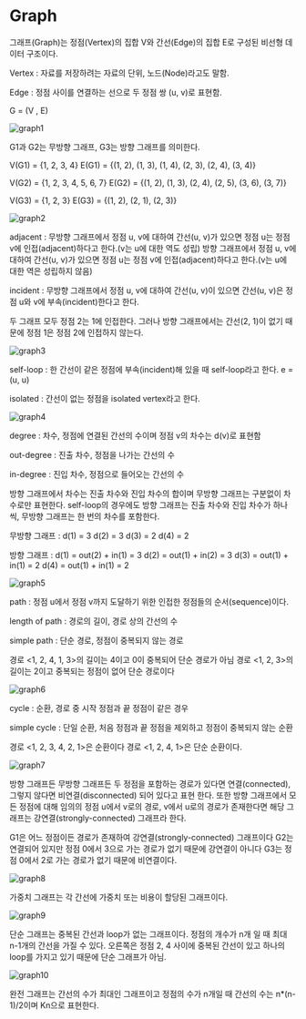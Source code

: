 # Graph

그래프(Graph)는 정점(Vertex)의 집합 V와 간선(Edge)의 집합 E로 구성된 비선형 데이터 구조이다.

Vertex : 자료를 저장하려는 자료의 단위, 노드(Node)라고도 말함.

Edge : 정점 사이를 연결하는 선으로 두 정점 쌍 (u, v)로 표현함.

G = (V , E)



![graph1](./images/graph1-min.JPG)



G1과 G2는 무방향 그래프, G3는 방향 그래프를 의미한다.

V(G1) = {1, 2, 3, 4}
E(G1) = {(1, 2), (1, 3), (1, 4), (2, 3), (2, 4), (3, 4)}

V(G2) = {1, 2, 3, 4, 5, 6, 7}
E(G2) = {(1, 2), (1, 3), (2, 4), (2, 5), (3, 6), (3, 7)}

V(G3) = {1, 2, 3}
E(G3) = {(1, 2), (2, 1), (2, 3)}



![graph2](./images/graph2-min.JPG)



adjacent : 무방향 그래프에서 정점 u, v에 대하여 간선(u, v)가 있으면 정점 u는 정점 v에 인접(adjacent)하다고 한다.(v는 u에 대한 역도 성립)
 방향 그래프에서 정점 u, v에 대하여 간선(u, v)가 있으면 정점 u는 정점 v에 인접(adjacent)하다고 한다.(v는 u에 대한 역은 성립하지 않음)

incident : 무방향 그래프에서 정점 u, v에 대하여 간선(u, v)이 있으면 간선(u, v)은 정점 u와 v에 부속(incident)한다고 한다.

두 그래프 모두 정점 2는 1에 인접한다.
그러나 방향 그래프에서는 간선(2, 1)이 없기 때문에 정점 1은 정점 2에 인접하지 않는다. 



![graph3](./images/graph3-min.JPG)



self-loop : 한 간선이 같은 정점에 부속(incident)해 있을 때 self-loop라고 한다. e = (u, u)

isolated : 간선이 없는 정점을 isolated vertex라고 한다.



![graph4](./images/graph4-min.JPG)



degree : 차수, 정점에 연결된 간선의 수이며 정점 v의 차수는 d(v)로 표현함

out-degree : 진출 차수, 정점을 나가는 간선의 수

in-degree : 진입 차수, 정점으로 들어오는 간선의 수

방향 그래프에서 차수는 진출 차수와 진입 차수의 합이며 무방향 그래프는 구분없이 차수로만 표현한다.
self-loop의 경우에도 방향 그래프는 진출 차수와 진입 차수가 하나씩, 무방향 그래프는 한 번의 차수를 포함한다.

무방향 그래프 : 
    d(1) = 3 
    d(2) = 3 
    d(3) = 2
    d(4) = 2

방향 그래프 :
    d(1) = out(2) + in(1) = 3
    d(2) = out(1) + in(2) = 3
    d(3) = out(1) + in(1) = 2
    d(4) = out(1) + in(1) = 2



![graph5](./images/graph5-min.JPG)



path : 정점 u에서 정점 v까지 도달하기 위한 인접한 정점들의 순서(sequence)이다.

length of path : 경로의 길이, 경로 상의 간선의 수

simple path : 단순 경로, 정점이 중복되지 않는 경로

경로 <1, 2, 4, 1, 3>의 길이는 4이고 0이 중복되어 단순 경로가 아님
경로 <1, 2, 3>의 길이는 2이고 중복되는 정점이 없어 단순 경로이다



![graph6](./images/graph6-min.JPG)



cycle : 순환, 경로 중 시작 정점과 끝 정점이 같은 경우

simple cycle : 단일 순환, 처음 정점과 끝 정점을 제외하고 정점이 중복되지 않는 순환

경로 <1, 2, 3, 4, 2, 1>은 순환이다
경로 <1, 2, 4, 1>은 단순 순환이다.



![graph7](./images/graph7-min.JPG)



방향 그래프든 무방향 그래프든 두 정점을 포함하는 경로가 있다면 연결(connected), 그렇지 않다면 비연결(disconnected) 되어 있다고 표현 한다.
또한 방향 그래프에서 모든 정점에 대해 임의의 정점 u에서 v로의 경로, v에서 u로의 경로가 존재한다면 해당 그래프는 강연결(strongly-connected) 그래프라 한다.

G1은 어느 정점이든 경로가 존재하여 강연결(strongly-connected) 그래프이다
G2는 연결되어 있지만 정점 0에서 3으로 가는 경로가 없기 때문에 강연결이 아니다
G3는 정점 0에서 2로 가는 경로가 없기 때문에 비연결이다.



![graph8](./images/graph8-min.JPG)



가중치 그래프는 각 간선에 가중치 또는 비용이 할당된 그래프이다.



![graph9](./images/graph9-min.JPG)



단순 그래프는 중복된 간선과 loop가 없는 그래프이다. 정점의 개수가 n개 일 때 최대 n-1개의 간선을 가질 수 있다.
오른쪽은 정점 2, 4 사이에 중복된 간선이 있고 하나의 loop를 가지고 있기 때문에 단순 그래프가 아님.



![graph10](./images/graph10-min.JPG)



완전 그래프는 간선의 수가 최대인 그래프이고 정점의 수가 n개일 때 간선의 수는 n*(n-1)/2이며 Kn으로 표현한다. 
